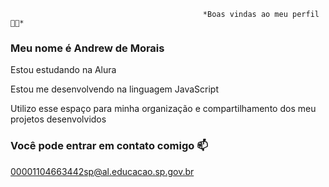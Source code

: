                                                *Boas vindas ao meu perfil 💙💙*


### Meu nome é **Andrew de Morais**



  Estou estudando na Alura

Estou me desenvolvendo na linguagem JavaScript

Utilizo esse espaço para minha organização e compartilhamento dos meu projetos desenvolvidos


### Você pode entrar em contato comigo 📫

00001104663442sp@al.educacao.sp.gov.br
